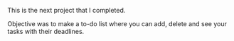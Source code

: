 This is the next project that I completed.

Objective was to make a to-do list where you can add, delete and see your tasks with their deadlines.
